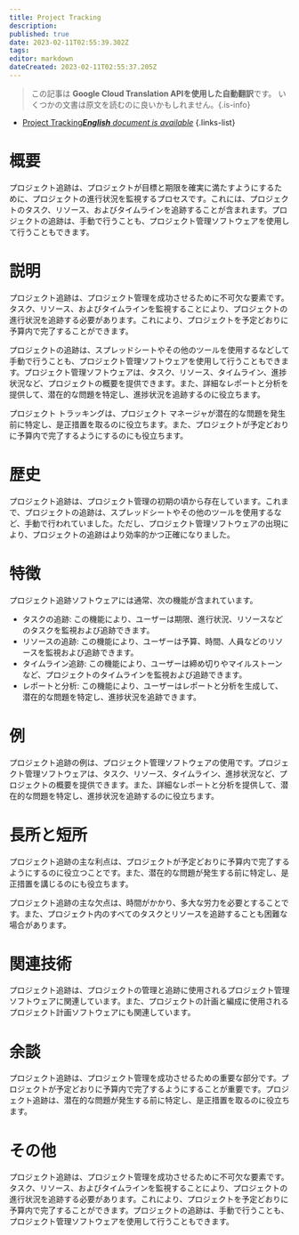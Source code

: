 ```yaml
---
title: Project Tracking
description: 
published: true
date: 2023-02-11T02:55:39.302Z
tags: 
editor: markdown
dateCreated: 2023-02-11T02:55:37.205Z
---
```


> この記事は **Google Cloud Translation APIを使用した自動翻訳**です。
いくつかの文書は原文を読むのに良いかもしれません。{.is-info}



- [Project Tracking***English** document is available*](/en/Knowledge-base/Dictionary/project-tracking)
{.links-list}


# 概要
プロジェクト追跡は、プロジェクトが目標と期限を確実に満たすようにするために、プロジェクトの進行状況を監視するプロセスです。これには、プロジェクトのタスク、リソース、およびタイムラインを追跡することが含まれます。プロジェクトの追跡は、手動で行うことも、プロジェクト管理ソフトウェアを使用して行うこともできます。

# 説明
プロジェクト追跡は、プロジェクト管理を成功させるために不可欠な要素です。タスク、リソース、およびタイムラインを監視することにより、プロジェクトの進行状況を追跡する必要があります。これにより、プロジェクトを予定どおりに予算内で完了することができます。

プロジェクトの追跡は、スプレッドシートやその他のツールを使用するなどして手動で行うことも、プロジェクト管理ソフトウェアを使用して行うこともできます。プロジェクト管理ソフトウェアは、タスク、リソース、タイムライン、進捗状況など、プロジェクトの概要を提供できます。また、詳細なレポートと分析を提供して、潜在的な問題を特定し、進捗状況を追跡するのに役立ちます。

プロジェクト トラッキングは、プロジェクト マネージャが潜在的な問題を発生前に特定し、是正措置を取るのに役立ちます。また、プロジェクトが予定どおりに予算内で完了するようにするのにも役立ちます。

# 歴史
プロジェクト追跡は、プロジェクト管理の初期の頃から存在しています。これまで、プロジェクトの追跡は、スプレッドシートやその他のツールを使用するなど、手動で行われていました。ただし、プロジェクト管理ソフトウェアの出現により、プロジェクトの追跡はより効率的かつ正確になりました。

# 特徴
プロジェクト追跡ソフトウェアには通常、次の機能が含まれています。

- タスクの追跡: この機能により、ユーザーは期限、進行状況、リソースなどのタスクを監視および追跡できます。
- リソースの追跡: この機能により、ユーザーは予算、時間、人員などのリソースを監視および追跡できます。
- タイムライン追跡: この機能により、ユーザーは締め切りやマイルストーンなど、プロジェクトのタイムラインを監視および追跡できます。
- レポートと分析: この機能により、ユーザーはレポートと分析を生成して、潜在的な問題を特定し、進捗状況を追跡できます。

# 例
プロジェクト追跡の例は、プロジェクト管理ソフトウェアの使用です。プロジェクト管理ソフトウェアは、タスク、リソース、タイムライン、進捗状況など、プロジェクトの概要を提供できます。また、詳細なレポートと分析を提供して、潜在的な問題を特定し、進捗状況を追跡するのに役立ちます。

# 長所と短所
プロジェクト追跡の主な利点は、プロジェクトが予定どおりに予算内で完了するようにするのに役立つことです。また、潜在的な問題が発生する前に特定し、是正措置を講じるのにも役立ちます。

プロジェクト追跡の主な欠点は、時間がかかり、多大な労力を必要とすることです。また、プロジェクト内のすべてのタスクとリソースを追跡することも困難な場合があります。

# 関連技術
プロジェクト追跡は、プロジェクトの管理と追跡に使用されるプロジェクト管理ソフトウェアに関連しています。また、プロジェクトの計画と編成に使用されるプロジェクト計画ソフトウェアにも関連しています。

# 余談
プロジェクト追跡は、プロジェクト管理を成功させるための重要な部分です。プロジェクトが予定どおりに予算内で完了するようにすることが重要です。プロジェクト追跡は、潜在的な問題が発生する前に特定し、是正措置を取るのに役立ちます。

# その他
プロジェクト追跡は、プロジェクト管理を成功させるために不可欠な要素です。タスク、リソース、およびタイムラインを監視することにより、プロジェクトの進行状況を追跡する必要があります。これにより、プロジェクトを予定どおりに予算内で完了することができます。プロジェクトの追跡は、手動で行うことも、プロジェクト管理ソフトウェアを使用して行うこともできます。